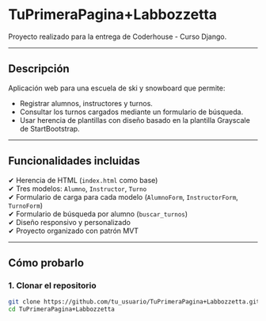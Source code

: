 # TuPrimeraPagina+Labbozzetta

Proyecto realizado para la entrega de Coderhouse - Curso Django.

---

## Descripción

Aplicación web para una escuela de ski y snowboard que permite:

- Registrar alumnos, instructores y turnos.
- Consultar los turnos cargados mediante un formulario de búsqueda.
- Usar herencia de plantillas con diseño basado en la plantilla Grayscale de StartBootstrap.

---

## Funcionalidades incluidas

✔ Herencia de HTML (`index.html` como base)  
✔ Tres modelos: `Alumno`, `Instructor`, `Turno`  
✔ Formulario de carga para cada modelo (`AlumnoForm`, `InstructorForm`, `TurnoForm`)  
✔ Formulario de búsqueda por alumno (`buscar_turnos`)  
✔ Diseño responsivo y personalizado  
✔ Proyecto organizado con patrón MVT  

---

## Cómo probarlo

### 1. Clonar el repositorio
```bash
git clone https://github.com/tu_usuario/TuPrimeraPagina+Labbozzetta.git
cd TuPrimeraPagina+Labbozzetta
